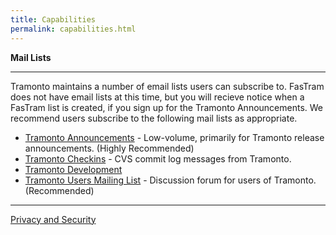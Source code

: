 ```yaml
---
title: Capabilities
permalink: capabilities.html
---
```


**Mail Lists**

***

Tramonto maintains a number of email lists users can subscribe to. FasTram does not have email lists at this time, but you will recieve notice when a FasTram list is created, if you sign up for the Tramonto Announcements. We recommend users subscribe to the following mail lists as appropriate.

*   [Tramonto Announcements](http://software.sandia.gov/mailman/listinfo/tramonto-announce) - Low-volume, primarily for Tramonto release announcements. (Highly Recommended)
*   [Tramonto Checkins](http://software.sandia.gov/mailman/listinfo/tramonto-checkins) - CVS commit log messages from Tramonto.
*   [Tramonto Development](http://software.sandia.gov/mailman/listinfo/tramonto-developers)
*   [Tramonto Users Mailing List](http://software.sandia.gov/mailman/listinfo/tramonto-users) - Discussion forum for users of Tramonto. (Recommended)
  
***

<a href="http://www.sandia.gov/general/privacy-security/index.html">Privacy and Security</a>    